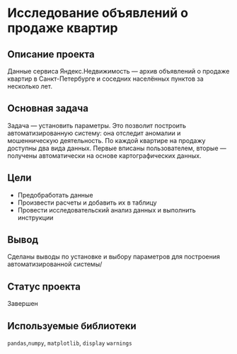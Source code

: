 ﻿
# Исследование объявлений о продаже квартир

## Описание проекта

Данные сервиса Яндекс.Недвижимость — архив объявлений о продаже квартир в Санкт-Петербурге и соседних населённых пунктов за несколько лет.
## Основная задача

Задача — установить параметры. Это позволит построить автоматизированную систему: она отследит аномалии и мошенническую деятельность.
По каждой квартире на продажу доступны два вида данных. Первые вписаны пользователем, вторые — получены автоматически на основе картографических данных.


## Цели

* Предобработать данные
* Произвести расчеты и добавить их в таблицу 
* Провести исследовательский анализ данных и выполнить инструкции

## Вывод

Сделаны выводы по установке и выбору параметров для построения автоматизированной системы/  

## Статус проекта

Завершен

## Используемые библиотеки

`pandas`,`numpy`, `matplotlib`, `display` `warnings`

